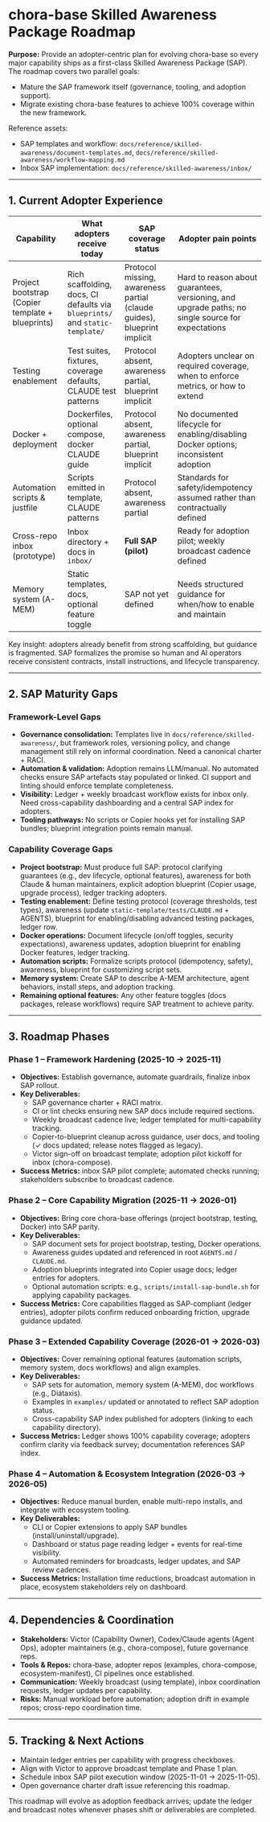 # chora-base Skilled Awareness Package Roadmap

**Purpose:** Provide an adopter-centric plan for evolving chora-base so every major capability ships as a first-class Skilled Awareness Package (SAP). The roadmap covers two parallel goals:
- Mature the SAP framework itself (governance, tooling, and adoption support).
- Migrate existing chora-base features to achieve 100% coverage within the new framework.

Reference assets:
- SAP templates and workflow: `docs/reference/skilled-awareness/document-templates.md`, `docs/reference/skilled-awareness/workflow-mapping.md`
- Inbox SAP implementation: `docs/reference/skilled-awareness/inbox/`

---

## 1. Current Adopter Experience

| Capability | What adopters receive today | SAP coverage status | Adopter pain points |
|------------|----------------------------|---------------------|---------------------|
| Project bootstrap (Copier template + blueprints) | Rich scaffolding, docs, CI defaults via `blueprints/` and `static-template/` | Protocol missing, awareness partial (claude guides), blueprint implicit | Hard to reason about guarantees, versioning, and upgrade paths; no single source for expectations |
| Testing enablement | Test suites, fixtures, coverage defaults, CLAUDE test patterns | Protocol absent, awareness partial, blueprint implicit | Adopters unclear on required coverage, when to enforce metrics, or how to extend |
| Docker + deployment | Dockerfiles, optional compose, docker CLAUDE guide | Protocol absent, awareness partial, blueprint implicit | No documented lifecycle for enabling/disabling Docker options; inconsistent adoption |
| Automation scripts & justfile | Scripts emitted in template, CLAUDE patterns | Protocol absent, awareness partial | Standards for safety/idempotency assumed rather than contractually defined |
| Cross-repo inbox (prototype) | Inbox directory + docs in `inbox/` | **Full SAP (pilot)** | Ready for adoption pilot; weekly broadcast cadence defined |
| Memory system (A-MEM) | Static templates, docs, optional feature toggle | SAP not yet defined | Needs structured guidance for when/how to enable and maintain |

Key insight: adopters already benefit from strong scaffolding, but guidance is fragmented. SAP formalizes the promise so human and AI operators receive consistent contracts, install instructions, and lifecycle transparency.

---

## 2. SAP Maturity Gaps

### Framework-Level Gaps
- **Governance consolidation:** Templates live in `docs/reference/skilled-awareness/`, but framework roles, versioning policy, and change management still rely on informal coordination. Need a canonical charter + RACI.
- **Automation & validation:** Adoption remains LLM/manual. No automated checks ensure SAP artefacts stay populated or linked. CI support and linting should enforce template completeness.
- **Visibility:** Ledger + weekly broadcast workflow exists for inbox only. Need cross-capability dashboarding and a central SAP index for adopters.
- **Tooling pathways:** No scripts or Copier hooks yet for installing SAP bundles; blueprint integration points remain manual.

### Capability Coverage Gaps
- **Project bootstrap:** Must produce full SAP: protocol clarifying guarantees (e.g., dev lifecycle, optional features), awareness for both Claude & human maintainers, explicit adoption blueprint (Copier usage, upgrade process), ledger tracking adopters.
- **Testing enablement:** Define testing protocol (coverage thresholds, test types), awareness (update `static-template/tests/CLAUDE.md` + AGENTS), blueprint for enabling/disabling advanced testing packages, ledger row.
- **Docker operations:** Document lifecycle (on/off toggles, security expectations), awareness updates, adoption blueprint for enabling Docker features, ledger tracking.
- **Automation scripts:** Formalize scripts protocol (idempotency, safety), awareness, blueprint for customizing script sets.
- **Memory system:** Create SAP to describe A-MEM architecture, agent behaviors, install steps, and adoption tracking.
- **Remaining optional features:** Any other feature toggles (docs packages, release workflows) require SAP treatment to achieve parity.

---

## 3. Roadmap Phases

### Phase 1 – Framework Hardening (2025-10 → 2025-11)
- **Objectives:** Establish governance, automate guardrails, finalize inbox SAP rollout.
- **Key Deliverables:**
  - SAP governance charter + RACI matrix.
  - CI or lint checks ensuring new SAP docs include required sections.
  - Weekly broadcast cadence live; ledger templated for multi-capability tracking.
  - Copier-to-blueprint cleanup across guidance, user docs, and tooling (✓ docs updated; release notes flagged as legacy).
  - Victor sign-off on broadcast template; adoption pilot kickoff for inbox (chora-compose).
- **Success Metrics:** inbox SAP pilot complete; automated checks running; stakeholders subscribe to broadcast cadence.

### Phase 2 – Core Capability Migration (2025-11 → 2026-01)
- **Objectives:** Bring core chora-base offerings (project bootstrap, testing, Docker) into SAP parity.
- **Key Deliverables:**
  - SAP document sets for project bootstrap, testing, Docker operations.
  - Awareness guides updated and referenced in root `AGENTS.md` / `CLAUDE.md`.
  - Adoption blueprints integrated into Copier usage docs; ledger entries for adopters.
  - Optional automation scripts: e.g., `scripts/install-sap-bundle.sh` for applying capability packages.
- **Success Metrics:** Core capabilities flagged as SAP-compliant (ledger entries), adopter pilots confirm reduced onboarding friction, upgrade guidance updated.

### Phase 3 – Extended Capability Coverage (2026-01 → 2026-03)
- **Objectives:** Cover remaining optional features (automation scripts, memory system, docs workflows) and align examples.
- **Key Deliverables:**
  - SAP sets for automation, memory system (A-MEM), doc workflows (e.g., Diátaxis).
  - Examples in `examples/` updated or annotated to reflect SAP adoption status.
  - Cross-capability SAP index published for adopters (linking to each capability directory).
- **Success Metrics:** Ledger shows 100% capability coverage; adopters confirm clarity via feedback survey; documentation references SAP index.

### Phase 4 – Automation & Ecosystem Integration (2026-03 → 2026-05)
- **Objectives:** Reduce manual burden, enable multi-repo installs, and integrate with ecosystem tooling.
- **Key Deliverables:**
  - CLI or Copier extensions to apply SAP bundles (install/uninstall/upgrade).
  - Dashboard or status page reading ledger + events for real-time visibility.
  - Automated reminders for broadcasts, ledger updates, and SAP review cadences.
- **Success Metrics:** Installation time reductions, broadcast automation in place, ecosystem stakeholders rely on dashboard.

---

## 4. Dependencies & Coordination
- **Stakeholders:** Victor (Capability Owner), Codex/Claude agents (Agent Ops), adopter maintainers (e.g., chora-compose), future governance reps.
- **Tools & Repos:** chora-base, adopter repos (examples, chora-compose, ecosystem-manifest), CI pipelines once established.
- **Communication:** Weekly broadcast (using template), inbox coordination requests, ledger updates per capability.
- **Risks:** Manual workload before automation; adoption drift in example repos; cross-repo coordination time.

---

## 5. Tracking & Next Actions
- Maintain ledger entries per capability with progress checkboxes.
- Align with Victor to approve broadcast template and Phase 1 plan.
- Schedule inbox SAP pilot execution window (2025-11-01 → 2025-11-05).
- Open governance charter draft issue referencing this roadmap.

This roadmap will evolve as adoption feedback arrives; update the ledger and broadcast notes whenever phases shift or deliverables are completed.
